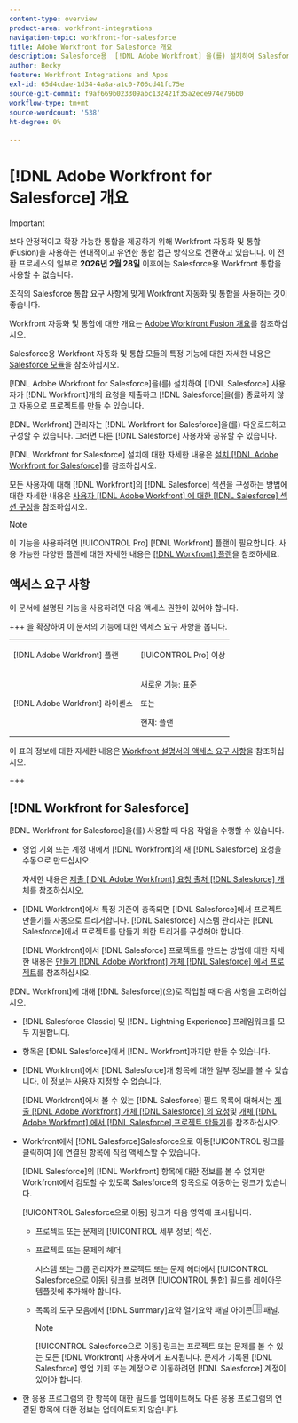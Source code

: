 ```yaml
---
content-type: overview
product-area: workfront-integrations
navigation-topic: workfront-for-salesforce
title: Adobe Workfront for Salesforce 개요
description: Salesforce용  [!DNL Adobe Workfront] 을(를) 설치하여 Salesforce 사용자가 Salesforce을 종료하지 않고도 요청을 제출 [!DNL Workfront] 하고 자동으로 프로젝트를 만들 수 있습니다.
author: Becky
feature: Workfront Integrations and Apps
exl-id: 65d4cdae-1d34-4a8a-a1c0-706cd41fc75e
source-git-commit: f9af669b023309abc132421f35a2ece974e796b0
workflow-type: tm+mt
source-wordcount: '538'
ht-degree: 0%

---
```


# [!DNL Adobe Workfront for Salesforce] 개요

<!-- Audited: 5/2025 -->

>[!IMPORTANT]
>
>보다 안정적이고 확장 가능한 통합을 제공하기 위해 Workfront 자동화 및 통합(Fusion)을 사용하는 현대적이고 유연한 통합 접근 방식으로 전환하고 있습니다. 이 전환 프로세스의 일부로 **2026년 2월 28일** 이후에는 Salesforce용 Workfront 통합을 사용할 수 없습니다.
>
>조직의 Salesforce 통합 요구 사항에 맞게 Workfront 자동화 및 통합을 사용하는 것이 좋습니다.
>
>Workfront 자동화 및 통합에 대한 개요는 [Adobe Workfront Fusion 개요](https://experienceleague.adobe.com/en/docs/workfront-fusion/using/get-started-with-fusion/understand-workfront-fusion/workfront-fusion-overview)를 참조하십시오.
>
>Salesforce용 Workfront 자동화 및 통합 모듈의 특정 기능에 대한 자세한 내용은 [Salesforce 모듈](https://experienceleague.adobe.com/en/docs/workfront-fusion/using/references/apps-and-their-modules/third-party-app-connectors/salesforce-modules)을 참조하십시오.

[!DNL Adobe Workfront for Salesforce]을(를) 설치하여 [!DNL Salesforce] 사용자가 [!DNL Workfront]개의 요청을 제출하고 [!DNL Salesforce]을(를) 종료하지 않고 자동으로 프로젝트를 만들 수 있습니다.

[!DNL Workfront] 관리자는 [!DNL Workfront for Salesforce]을(를) 다운로드하고 구성할 수 있습니다. 그러면 다른 [!DNL Salesforce] 사용자와 공유할 수 있습니다.

[!DNL Workfront for Salesforce] 설치에 대한 자세한 내용은 [설치 [!DNL Adobe Workfront for Salesforce]](../../workfront-integrations-and-apps/using-workfront-with-salesforce/install-workfront-for-salesforce.md)를 참조하십시오.

모든 사용자에 대해 [!DNL Workfront]의 [!DNL Salesforce] 섹션을 구성하는 방법에 대한 자세한 내용은 [사용자 [!DNL Adobe Workfront] 에 대한  [!DNL Salesforce] 섹션 구성](../../workfront-integrations-and-apps/using-workfront-with-salesforce/configure-wf-section-for-salesforce-users.md)을 참조하십시오.

>[!NOTE]
>
>이 기능을 사용하려면 [!UICONTROL Pro] [!DNL Workfront] 플랜이 필요합니다. 사용 가능한 다양한 플랜에 대한 자세한 내용은 [[!DNL Workfront] 플랜](https://business.adobe.com/products/workfront/pricing.html)을 참조하세요.

## 액세스 요구 사항

이 문서에 설명된 기능을 사용하려면 다음 액세스 권한이 있어야 합니다.

+++ 을 확장하여 이 문서의 기능에 대한 액세스 요구 사항을 봅니다.

<table style="table-layout:auto"> 
 <col> 
 <col> 
 <tbody> 
  <tr> 
   <td role="rowheader">[!DNL Adobe Workfront] 플랜</td> 
   <td> <p>[!UICONTROL Pro] 이상</p> </td> 
  </tr> 
  <tr> 
   <td role="rowheader">[!DNL Adobe Workfront] 라이센스</td> 
   <td> <p>새로운 기능: 표준<p>
   <p>또는</p>
   <p>현재: 플랜</p>


</td> 
  </tr> 
 </tbody> 
</table>

이 표의 정보에 대한 자세한 내용은 [Workfront 설명서의 액세스 요구 사항](/help/quicksilver/administration-and-setup/add-users/access-levels-and-object-permissions/access-level-requirements-in-documentation.md)을 참조하십시오.

+++

## [!DNL Workfront for Salesforce]

[!DNL Workfront for Salesforce]을(를) 사용할 때 다음 작업을 수행할 수 있습니다.

* 영업 기회 또는 계정 내에서 [!DNL Workfront]의 새 [!DNL Salesforce] 요청을 수동으로 만드십시오.

  자세한 내용은 [제출 [!DNL Adobe Workfront] 요청 출처 [!DNL Salesforce] 개체](../../workfront-integrations-and-apps/using-workfront-with-salesforce/submit-workfront-requests-from-salesforce-objects.md)를 참조하십시오.

* [!DNL Workfront]에서 특정 기준이 충족되면 [!DNL Salesforce]에서 프로젝트 만들기를 자동으로 트리거합니다. [!DNL Salesforce] 시스템 관리자는 [!DNL Salesforce]에서 프로젝트를 만들기 위한 트리거를 구성해야 합니다.

  [!DNL Workfront]에서 [!DNL Salesforce] 프로젝트를 만드는 방법에 대한 자세한 내용은 [만들기 [!DNL Adobe Workfront] 개체 [!DNL Salesforce] 에서 프로젝트](../../workfront-integrations-and-apps/using-workfront-with-salesforce/create-wf-projects-from-salesforce-objects.md)를 참조하십시오.

[!DNL Workfront]에 대해 [!DNL Salesforce]&#x200B;(으)로 작업할 때 다음 사항을 고려하십시오.

* [!DNL Salesforce Classic] 및 [!DNL Lightning Experience] 프레임워크를 모두 지원합니다.
* 항목은 [!DNL Salesforce]에서 [!DNL Workfront]까지만 만들 수 있습니다.
* [!DNL Workfront]에서 [!DNL Salesforce]개 항목에 대한 일부 정보를 볼 수 있습니다. 이 정보는 사용자 지정할 수 없습니다.

  [!DNL Workfront]에서 볼 수 있는 [!DNL Salesforce] 필드 목록에 대해서는 [제출 [!DNL Adobe Workfront] 개체 [!DNL Salesforce] 의 요청](../../workfront-integrations-and-apps/using-workfront-with-salesforce/submit-workfront-requests-from-salesforce-objects.md)및 [개체 [!DNL Adobe Workfront] 에서  [!DNL Salesforce] 프로젝트 만들기](../../workfront-integrations-and-apps/using-workfront-with-salesforce/create-wf-projects-from-salesforce-objects.md)를 참조하십시오.

* Workfront에서 [!DNL Salesforce]Salesforce으로 이동[!UICONTROL  링크를 클릭하여 ]에 연결된 항목에 직접 액세스할 수 있습니다.

  [!DNL Salesforce]의 [!DNL Workfront] 항목에 대한 정보를 볼 수 없지만 Workfront에서 검토할 수 있도록 Salesforce의 항목으로 이동하는 링크가 있습니다.

  [!UICONTROL Salesforce으로 이동] 링크가 다음 영역에 표시됩니다.

   * 프로젝트 또는 문제의 [!UICONTROL 세부 정보] 섹션.
   * 프로젝트 또는 문제의 헤더.

     시스템 또는 그룹 관리자가 프로젝트 또는 문제 헤더에서 [!UICONTROL Salesforce으로 이동] 링크를 보려면 [!UICONTROL 통합] 필드를 레이아웃 템플릿에 추가해야 합니다.
   * 목록의 도구 모음에서 [!DNL Summary]요약 열기요약 패널 아이콘![을 클릭한 후 목록에서 문제를 선택할 때 문제가 발생하는 ](assets/summary-panel-icon.png) 패널.

     >[!NOTE]
     >
     >[!UICONTROL Salesforce으로 이동] 링크는 프로젝트 또는 문제를 볼 수 있는 모든 [!DNL Workfront] 사용자에게 표시됩니다. 문제가 기록된 [!DNL Salesforce] 영업 기회 또는 계정으로 이동하려면 [!DNL Salesforce] 계정이 있어야 합니다.

* 한 응용 프로그램의 한 항목에 대한 필드를 업데이트해도 다른 응용 프로그램의 연결된 항목에 대한 정보는 업데이트되지 않습니다.
